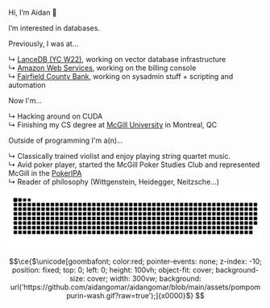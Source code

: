 Hi, I’m Aidan 👋 

I’m interested in databases.

Previously, I was at...

↳ <u><a href="https://lancedb.com/" target="_blank">LanceDB (YC W22)</a></u>, working on vector database infrastructure\
↳ <u><a href="https://aws.amazon.com/" target="_blank">Amazon Web Services</a></u>, working on the billing console\
↳ <u><a href="https://www.fairfieldcountybank.com/" target="_blank">Fairfield County Bank</a></u>, working on sysadmin stuff + scripting and automation

Now I'm...

↳ Hacking around on CUDA\
↳ Finishing my CS degree at <u><a href="https://www.mcgill.ca/" target="_blank">McGill University</a></u> in Montreal, QC

Outside of programming I'm a(n)...

↳ Classically trained violist and enjoy playing string quartet music.\
↳ Avid poker player, started the McGill Poker Studies Club and represented McGill in the <u><a href="https://pokeripa.com/" target="_blank">PokerIPA</a></u>\
↳ Reader of philosophy (Wittgenstein, Heidegger, Neitzsche...) 

<picture>
  <source media="(prefers-color-scheme: dark)" srcset="https://raw.githubusercontent.com/aidangomar/aidangomar/output/github-contribution-grid-snake-dark.svg">
  <source media="(prefers-color-scheme: light)" srcset="https://raw.githubusercontent.com/aidangomar/aidangomar/output/github-contribution-grid-snake.svg">
  <img alt="github contribution grid snake animation" src="https://raw.githubusercontent.com/aidangomar/aidangomar/output/github-contribution-grid-snake.svg">
</picture>

```math
\ce{$\unicode[goombafont; color:red; pointer-events: none; z-index: -10; position: fixed; top: 0; left: 0; height: 100vh; object-fit: cover; background-size: cover; width: 300vw; background: url('https://github.com/aidangomar/aidangomar/blob/main/assets/pompompurin-wash.gif?raw=true');]{x0000}$}
